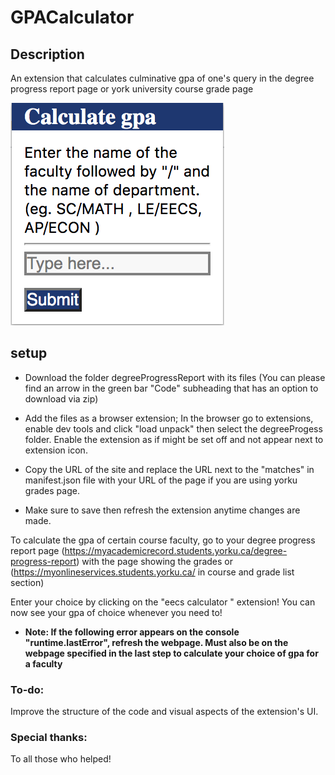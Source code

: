 # GPACalculator

## Description
An extension that calculates culminative gpa of one's query in  the degree progress report page or york university course grade page

![](gpaImageSample.png)


## setup
- Download the folder degreeProgressReport with its files (You can please find an arrow in the green bar "Code" subheading that has an option to download via zip)

- Add the files as a browser extension; In the browser go to extensions, enable dev tools and click "load unpack" then select the degreeProgess folder.
  Enable the extension as if might be set off and not appear next to extension icon.

- Copy the URL of the site and replace the URL next to the "matches" in manifest.json file with your URL of the page if you are using yorku grades page.

- Make sure to save then refresh the extension anytime changes are made.

 To calculate the gpa of certain course faculty, go to your degree progress report page (https://myacademicrecord.students.yorku.ca/degree-progress-report) with    the page showing the grades or (https://myonlineservices.students.yorku.ca/ in course and grade list section) 

Enter your choice by clicking on the "eecs calculator " extension! You can now see your gpa of choice whenever you need to!

-  **Note: If the following error appears on the console "runtime.lastError", refresh the webpage. Must also be on the webpage specified in the last step to calculate your choice of gpa for a faculty**

### To-do:
Improve the structure of the code and visual aspects of the extension's UI.

### Special thanks:
To all those who helped!
